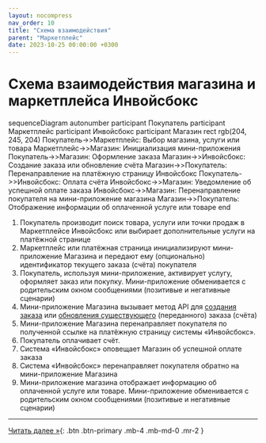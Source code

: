 ```yaml
---
layout: nocompress
nav_order: 10
title: "Схема взаимодействия"
parent: "Маркетплейс"
date: 2023-10-25 00:00:00 +0300
---
```


# Схема взаимодействия магазина и маркетплейса Инвойсбокс

<div class="mermaid">
sequenceDiagram
    autonumber
    participant Покупатель
    participant Маркетплейс
    participant Инвойсбокс
    participant Магазин
    rect rgb(204, 245, 204)
      Покупатель->>Маркетплейс: Выбор магазина, услуги или товара
      Маркетплейс->>Магазин: Инициализация мини-приложения
      Покупатель->>Магазин: Оформление заказа
      Магазин->>Инвойсбокс: Создание заказа или обновление счёта
      Магазин->>Покупатель: Перенаправление на платёжную страницу Инвойсбокс
      Покупатель->>Инвойсбокс: Оплата счёта
      Инвойсбокс->>Магазин: Уведомление об успешной оплате заказа
      Инвойсбокс->>Магазин: Перенаправление покупателя на мини-приложение магазина
      Магазин->>Покупатель: Отображение информации об оплаченной услуге или товаре
    end
</div>

1. Покупатель производит поиск товара, услуги или точки продаж в Маркетплейсе Инвойсбокс или выбирает дополнительные услуги на платёжной странице
1. Маркетплейс или платёжная страница инициализируют мини-приложение Магазина и передают ему (опционально) идентификатор текущего заказа (счёта) покупателя
1. Покупатель, используя мини-приложение, активирует услугу, оформляет заказ или покупку. Мини-приложение обменивается с родительским окном сообщениями (позитивые и негативные сценарии)
1. Мини-приложение Магазина вызывает метод API для [создания заказа](/docs/merchant/order/create) или [обновления существующего](/docs/merchant/order/update) (переданного) заказа (счёта)
1. Мини-приложение Магазина перенаправляет покупателя по полученной ссылке на платёжную страницу системы &laquo;Инвойсбокс&raquo;.
1. Покупатель оплачивает счёт.
1. Система &laquo;Инвойсбокс&raquo; оповещает Магазин об успешной оплате заказа
1. Система &laquo;Инвойсбокс&raquo; перенаправляет покупателя обратно на мини-приложение Магазина
1. Мини-приложение магазина отображает информацию об оплаченной услуге или товаре. Мини-приложение обменивается с родительским окном сообщениями (позитивые и негативные сценарии)

---

[Читать далее &raquo;](/docs/marketplace/create/){: .btn .btn-primary .mb-4 .mb-md-0 .mr-2 }

